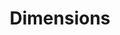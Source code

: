 ---
title: "Dimensions"
weight: 4
menu:
  server:
    parent: "server_guides"
    identifier: "cloud_dimensions"
    title: "Dimensions"
---